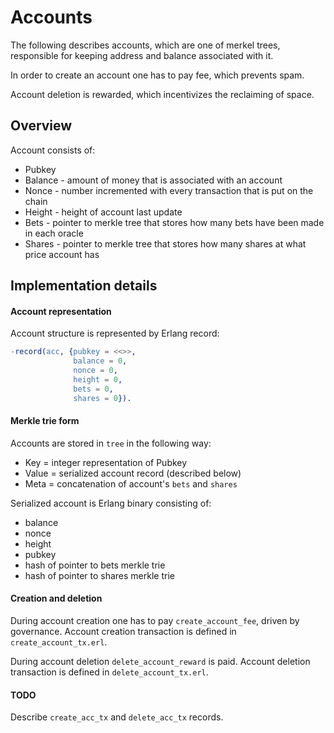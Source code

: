 # Accounts

The following describes accounts, which are one of merkel trees, responsible for keeping address and balance associated with it.

In order to create an account one has to pay fee, which prevents spam.

Account deletion is rewarded, which incentivizes the reclaiming of space.

## Overview

Account consists of:
* Pubkey
* Balance - amount of money that is associated with an account
* Nonce - number incremented with every transaction that is put on the chain
* Height - height of account last update
* Bets - pointer to merkle tree that stores how many bets have been made in each oracle
* Shares - pointer to merkle tree that stores how many shares at what price account has

## Implementation details

#### Account representation

Account structure is represented by Erlang record:

```erlang
-record(acc, {pubkey = <<>>,
              balance = 0,
              nonce = 0,
              height = 0,
              bets = 0,
              shares = 0}).
```

#### Merkle trie form

Accounts are stored in `tree` in the following way:
* Key = integer representation of Pubkey
* Value = serialized account record (described below)
* Meta = concatenation of account's `bets` and `shares`

Serialized account is Erlang binary consisting of:
* balance
* nonce
* height
* pubkey
* hash of pointer to bets merkle trie
* hash of pointer to shares merkle trie

#### Creation and deletion

During account creation one has to pay `create_account_fee`, driven by governance.
Account creation transaction is defined in `create_account_tx.erl`.

During account deletion `delete_account_reward` is paid.
Account deletion transaction is defined in `delete_account_tx.erl`.


#### TODO

Describe `create_acc_tx` and `delete_acc_tx` records.
